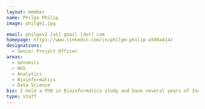 ```yaml
---
layout: member
name: Philge Philip
image: philge1.jpg

email: philgev2 [at] gmail [dot] com
homepage: https://www.linkedin.com/in/philge-philip-a598a414/
designations: 
  - Senior Project Officer
areas:
  - Genomics
  - NGS
  - Analytics
  - Bioinformatics
  - Data Science
bio: I hold a PhD in Bioinformatics study and have several years of Industrial experience in the field of Bioinformatics. I am proficient mainy in Genomics and Epigenomics data analysis with Python, R and Perl programming. I have my Papers published in high impact journals. I have experience applying different pipelines for Next Generation Sequencing data analysis (WGS, Exome, RNA-seq, ChIP-seq, Genome assembly, Metagenomics with Illumina, SOLiD, Oxford Nanopore data), microarray data analysis, Statistical studies, Machine Learning and integrating and analyzing different genomic data together with database development. I am reliable, prompt and a quick learner.
type: staff
---
```

